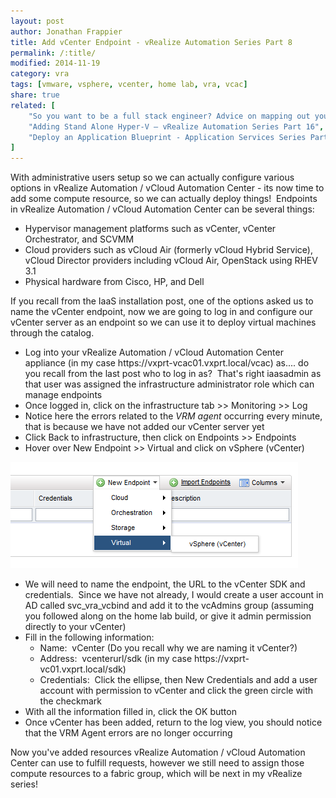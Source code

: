 ```yaml
---
layout: post
author: Jonathan Frappier
title: Add vCenter Endpoint - vRealize Automation Series Part 8
permalink: /:title/
modified: 2014-11-19
category: vra
tags: [vmware, vsphere, vcenter, home lab, vra, vcac]
share: true
related: [
    "So you want to be a full stack engineer? Advice on mapping out your career", 
    "Adding Stand Alone Hyper-V – vRealize Automation Series Part 16", 
    "Deploy an Application Blueprint - Application Services Series Part 5"
]
---
```


With administrative users setup so we can actually configure various options in vRealize Automation / vCloud Automation Center - its now time to add some compute resource, so we can actually deploy things!  Endpoints in vRealize Automation / vCloud Automation Center can be several things:
<ul>
	<li>Hypervisor management platforms such as vCenter, vCenter Orchestrator, and SCVMM</li>
	<li>Cloud providers such as vCloud Air (formerly vCloud Hybrid Service), vCloud Director providers including vCloud Air, OpenStack using RHEV 3.1</li>
	<li>Physical hardware from Cisco, HP, and Dell</li>
</ul>
If you recall from the IaaS installation post, one of the options asked us to name the vCenter endpoint, now we are going to log in and configure our vCenter server as an endpoint so we can use it to deploy virtual machines through the catalog.
<ul>
	<li>Log into your vRealize Automation / vCloud Automation Center appliance (in my case https://vxprt-vcac01.vxprt.local/vcac) as.... do you recall from the last post who to log in as?  That's right iaasadmin as that user was assigned the infrastructure administrator role which can manage endpoints</li>
	<li>Once logged in, click on the infrastructure tab &gt;&gt; Monitoring &gt;&gt; Log</li>
	<li>Notice here the errors related to the <em>VRM agent</em> occurring every minute, that is because we have not added our vCenter server yet</li>
	<li>Click Back to infrastructure, then click on Endpoints &gt;&gt; Endpoints</li>
	<li>Hover over New Endpoint &gt;&gt; Virtual and click on vSphere (vCenter)</li>
</ul>
<img src="/images/fulls/vra-add-endpoint.png" class="fit image">
<ul>
	<li>We will need to name the endpoint, the URL to the vCenter SDK and credentials.  Since we have not already, I would create a user account in AD called svc_vra_vcbind and add it to the vcAdmins group (assuming you followed along on the home lab build, or give it admin permission directly to your vCenter)</li>
	<li>Fill in the following information:
<ul>
	<li>Name:  vCenter (Do you recall why we are naming it vCenter?)</li>
	<li>Address:  vcenterurl/sdk (in my case https://vxprt-vc01.vxprt.local/sdk)</li>
	<li>Credentials:  Click the ellipse, then New Credentials and add a user account with permission to vCenter and click the green circle with the checkmark</li>
</ul>
</li>
	<li>With all the information filled in, click the OK button</li>
	<li>Once vCenter has been added, return to the log view, you should notice that the VRM Agent errors are no longer occurring</li>
</ul>
Now you've added resources vRealize Automation / vCloud Automation Center can use to fulfill requests, however we still need to assign those compute resources to a fabric group, which will be next in my vRealize series!